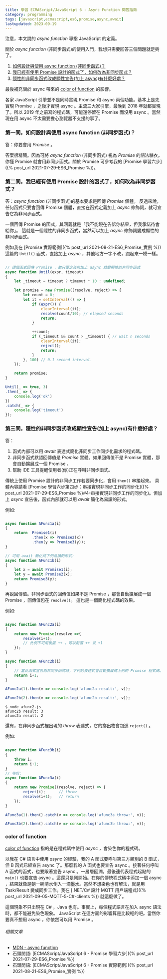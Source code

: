 ```yaml
---
title: 學習 ECMAScript/JavaScript 6 - Async Function 問答指南
category: programming
tags: [javascript,ecmascript,es6,promise,async,await]
lastupdated: 2023-09-19
---
```


注意，本文說的 *async function* 專指 JavaScript 的定義。

關於 *async function* (非同步函式)的使用入門，我想只需要回答三個問題就足夠了。

1. [如何設計與使用 async function (非同步函式)？]({{page.url}}#第一問如何設計與使用-async-function-非同步函式)
2. [我已經有使用 Promise 設計的函式了，如何改為非同步函式？]({{page.url}}#第二問我已經有使用-promise-設計的函式了如何改為非同步函式)
3. [隱性的非同步函式改成顯性宣告(加上 async)有什麼好處？]({{page.url}}#第三問隱性的非同步函式改成顯性宣告加上-async有什麼好處)

最後補充關於 async 帶來的 [color of function]({{page.url}}#color-of-function) 的影響。

<!--more-->

<div class="note">
各家 JavaScript 引擎並不是同時實現 Promise 和 async 兩個功能。基本上是先實現 Promise ，之後才實現 async 。主流三大家引擎，最晚到 2018 年就都實現了。所以 2019 年之前寫的程式碼，可能還停留在 Promise 而沒用 async 。當然現在用 async 不太需要擔心瀏覽器不支援的事了。
</div>

### 第一問，如何設計與使用 async function (非同步函式)？

答：你要會用 *Promise* 。

答案很精簡。因為可將 *async function* (非同步函式) 視為 *Promise* 的語法糖衣。
你懂 Promise 就會用非同步函式。關於 Promise 可參考我的 [Promise 學習六步]({% post_url 2021-07-29-ES6_Promise %})。

### 第二問，我已經有使用 Promise 設計的函式了，如何改為非同步函式？

答：*async function* (非同步函式)的基本要求是回傳 *Promise* 個體。
反過來說，任何函式只要會回傳 Promise 個體，直接在函式定義加上 *async* 修飾詞，就可宣告它為非同步函式。

一個回傳 Promise 的函式，其涵義就是「我不能現在告訴你結果，但我承諾待會給你」。
這就是一個隱性的非同步函式，當然可以加上 *async* 修飾詞變成顯性的非同步函式。

例如我在 [Promise 實際範例]({% post_url 2021-08-21-ES6_Promise_實例 %}) 這篇的 `Until()` 函式，直接加上 *async* ，其他地方一字不改，跑起來一模一樣。

```javascript

// 這個函式回傳 Promise ，故只要定義前加上 async 就變顯性的非同步函式
async function Until(expr, timeout)
{
    let _timeout = timeout ? timeout * 10 : undefined;

    let promise = new Promise((resolve, reject) => {
        let count = 0;
        let it = setInterval(() => {
            if (expr()) {
                clearInterval(it);
                resolve(count/10); // elapsed seconds
                return;
            }

            ++count;
            if (_timeout && count > _timeout) { // wait n seconds
                clearInterval(it);
                reject();
                return;
            }
        }, 100) // 0.1 second interval.
    });

    return promise;
}

Until(_ => true, 3)
.then(_ => {
    console.log('ok')
})
.catch(_ => {
    console.log('timeout')
});

```

### 第三問，隱性的非同步函式改成顯性宣告(加上 async)有什麼好處？

答：

1. 函式內部可以用 *await* 表達式簡化非同步工作同步化需求的程式碼。
2. 非同步函式默認回傳值是 *Promise* 實體。如果回傳值不是 Promise 實體，那會自動擴展成一個 Promise 。
3. 幫助 IDE 工具提醒使用者(你)正在呼叫非同步函式。

傳統上使用 Promise 設計的非同步工作若要同步化，會用 `then()` 串接起來。
具體內容請看 [Promise 學習六步第四步：串接實現非同步工作的同步化]({% post_url 2021-07-29-ES6_Promise %}#4-串接實現非同步工作的同步化)。但加上 *async* 宣告後，函式內部就可以用 *await* 簡化為易讀的形式。

例如:

```javascript

async function AFunc1a(i)
{
    return  Promise1(i)
            .then(x => Promise2(x))
            .then(y => Promise3(y));
}

// 可用 await 簡化成下列易讀的形式:
async function AFunc1b(i)
{
    let x = await Promise1(i);
    let y = await Promise2(x);
    return Promise3(y);
}

```

再說回傳值。非同步函式的回傳值如果不是 Promise ，那會自動擴展成一個 Promise ，回傳值包在 `resolve()`。
這也是一個簡化程式碼的效果。

例如:

```javascript

async function AFunc2a(i)
{
    return new Promise(resolve =>{
        resolve(i+1);
        // 此例不可用後置 ++ ，可以前置 ++ 或 +1
    });
}

async function AFunc2b(i)
{
    // 當此函式宣告為非同步函式時，下列的表達式會自動擴展成上例的 Promise 程式碼。
    return i+1;
}

AFunc2a(1).then(v => console.log('afunc2a result:', v));

AFunc2b(2).then(v => console.log('afunc2b result:', v));

```

```term
$ node afunc2.js
afunc2b result: 3
afunc2a result: 2
```

還有，在非同步函式裡出現的 *throw* 表達式，它的擲出物會包進 `reject()` 。

例如:

```javascript

async function AFunc3b(i)
{
    throw i;
    return i+1;
}
// 等於:
async function AFunc3a(i)
{
    return new Promise((resolve, reject) => {
        reject(i);      // throw
        resolve(i+1);   // return
    });
}

AFunc3a(1).then().catch(v => console.log('afunc3a throw:', v));

AFunc3b(2).then().catch(v => console.log('afunc3b throw:', v));

```

### color of function

[color of function](https://journal.stuffwithstuff.com/2015/02/01/what-color-is-your-function/) 指的是在程式碼中使用 *async* ，會染色你的程式碼。

以我在 C# 語言中使用 *async* 的經驗，我的 A 函式要呼叫第三方類別的 B 函式，但 B 函式已經宣告 async 了。那麼我的 A 函式也要宣告 async 。接著任何呼叫 A 函式的函式，也要跟著宣告 async 。一層層回溯，最後連代表程式起點的 `main()` 也要宣告 async 。這還只是剛開始。在你的傳統程式碼中添加一個 async ，結果就像是朝一碗清水倒入一滴墨水。當然不想染色也有解法，就是用 Task/Result 變成同步工作。我在 [.NET/C# 設計 MQTT 用戶端程式]({% post_url 2021-09-05-MQTT-5-C#-clients %}) 就這麼做了。

這個現象不只出現在 C# ，Java 也有。事實上，每個程式語言在加入 async 語法時，都不能避免染色現象。 JavaScript 在這方面的影響算是比較輕的吧。當然你要真不想用 async ，你依然可以用 Promise 。

###### 相關文章

* [MDN - async function](https://developer.mozilla.org/en-US/docs/Web/JavaScript/Reference/Statements/async_function)
* 石頭閒語: [ECMAScript/JavaScript 6 - Promise 學習六步]({% post_url 2021-07-29-ES6_Promise %})
* 石頭閒語: [ECMAScript/JavaScript 6 - Promise 實際範例]({% post_url 2021-08-21-ES6_Promise_實例 %})
